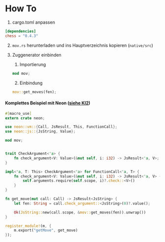 # How To

1. cargo.toml anpassen
```cargo.toml
[dependencies]
chess = "0.4.3"
```

2. `mov.rs` herunterladen und ins Hauptverzeichnis kopieren (`native/src`)

3. Zuggenerator einbinden
    1. Importierung
    ```rust 
    mod mov;
    ```

    2. Einbindung
    ```rust
    mov::get_moves(fen);
    ```
    

#### Komplettes Beispiel mit Neon ([siehe KI2](https://github.com/deep-green/ki2))
```rust
#[macro_use]
extern crate neon;

use neon::vm::{Call, JsResult, This, FunctionCall};
use neon::js::{JsString, Value};

mod mov;


trait CheckArgument<'a> {
    fn check_argument<V: Value>(&mut self, i: i32) -> JsResult<'a, V>;
}

impl<'a, T: This> CheckArgument<'a> for FunctionCall<'a, T> {
    fn check_argument<V: Value>(&mut self, i: i32) -> JsResult<'a, V> {
        self.arguments.require(self.scope, i)?.check::<V>()
    }
}

fn get_move(mut call: Call) -> JsResult<JsString> {
    let fen: String = call.check_argument::<JsString>(0)?.value();

    Ok(JsString::new(call.scope, &mov::get_moves(fen)).unwrap())
}

register_module!(m, {
    m.export("getMove", get_move)
});
```
